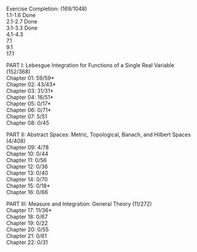 Exercise Completion: (169/1048)<br />
1.1-1.6 Done<br />
2.1-2.7 Done<br />
3.1-3.3 Done<br />
4.1-4.3<br />
7.1<br />
9.1<br />
17.1<br />

PART I: Lebesgue Integration for Functions of a Single Real Variable (152/368)<br />
Chapter 01: 59/59*<br />
Chapter 02: 43/43*<br />
Chapter 03: 31/31*<br />
Chapter 04: 16/51*<br />
Chapter 05: 0/17*<br />
Chapter 06: 0/71*<br />
Chapter 07: 5/51<br />
Chapter 08: 0/45<br />

PART II: Abstract Spaces: Metric, Topological, Banach, and Hilbert Spaces (4/408)<br />
Chapter 09: 4/78<br />
Chapter 10: 0/44<br />
Chapter 11: 0/56<br />
Chapter 12: 0/36<br />
Chapter 13: 0/40<br />
Chapter 14: 0/70<br />
Chapter 15: 0/18*<br />
Chapter 16: 0/66<br />

PART III: Measure and Integration: General Theory (11/272)<br />
Chapter 17: 11/36*<br />
Chapter 18: 0/67<br />
Chapter 19: 0/22<br />
Chapter 20: 0/55<br />
Chapter 21: 0/61<br />
Chapter 22: 0/31<br />